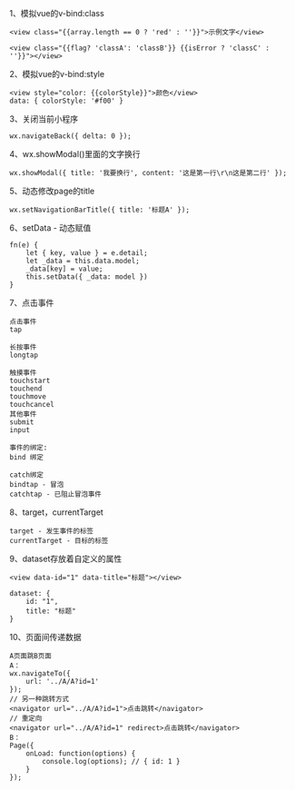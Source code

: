 1、模拟vue的v-bind:class

```
<view class="{{array.length == 0 ? 'red' : ''}}">示例文字</view>

<view class="{{flag? 'classA': 'classB'}} {{isError ? 'classC' : ''}}"></view>
```

2、模拟vue的v-bind:style

```
<view style="color: {{colorStyle}}">颜色</view>
data: { colorStyle: '#f00' }
```

3、关闭当前小程序

```
wx.navigateBack({ delta: 0 });
```

4、wx.showModal()里面的文字换行

```
wx.showModal({ title: '我要换行', content: '这是第一行\r\n这是第二行' });
```

5、动态修改page的title

```
wx.setNavigationBarTitle({ title: '标题A' });
```

6、setData - 动态赋值

```
fn(e) {
	let { key, value } = e.detail;
	let _data = this.data.model;
	_data[key] = value;
	this.setData({ _data: model })
}
```

7、点击事件

```
点击事件
tap

长按事件
longtap

触摸事件
touchstart
touchend
touchmove
touchcancel
其他事件
submit
input

事件的绑定:
bind 绑定

catch绑定
bindtap - 冒泡
catchtap - 已阻止冒泡事件
```

8、target，currentTarget

```
target - 发生事件的标签
currentTarget - 目标的标签
```

9、dataset存放着自定义的属性

```
<view data-id="1" data-title="标题"></view>

dataset: {
	id: "1",
	title: "标题"
}
```

10、页面间传递数据

```
A页面跳B页面
A：
wx.navigateTo({
	url: '../A/A?id=1'
});
// 另一种跳转方式
<navigator url="../A/A?id=1">点击跳转</navigator>
// 重定向
<navigator url="../A/A?id=1" redirect>点击跳转</navigator>
B：
Page({
	onLoad: function(options) {
		console.log(options); // { id: 1 }
	}
});
```

